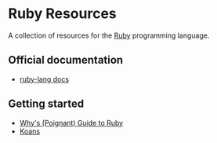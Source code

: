# Ruby Resources
A collection of resources for the [Ruby](https://www.ruby-lang.org/en/)
programming language.

## Official documentation
* [ruby-lang docs](https://www.ruby-lang.org/en/documentation/)

## Getting started
* [Why's (Poignant) Guide to Ruby](http://mislav.uniqpath.com/poignant-guide/)
* [Koans](http://rubykoans.com/)
